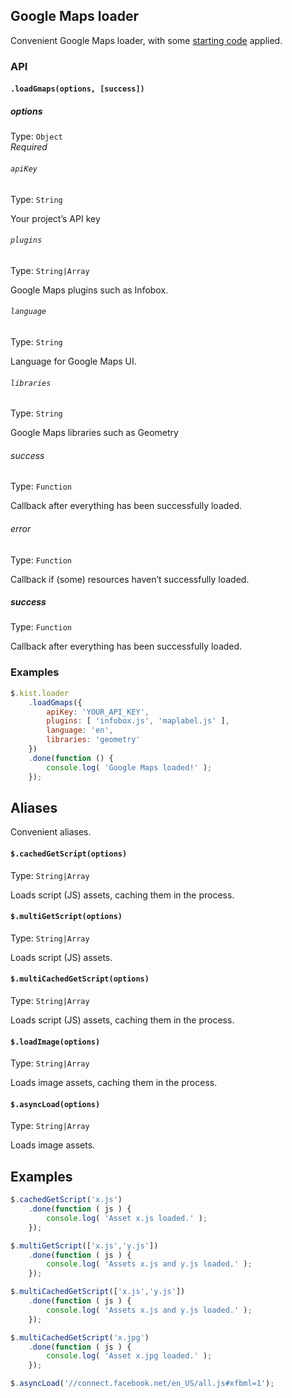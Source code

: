 ## Google Maps loader

Convenient Google Maps loader, with some [starting code](https://gist.github.com/GFoley83/5953448) applied.

### API

#### `.loadGmaps(options, [success])`

##### options

Type: `Object`  
*Required*

###### `apiKey`

Type: `String`

Your project’s API key

###### `plugins`

Type: `String|Array`

Google Maps plugins such as Infobox.

###### `language`

Type: `String`

Language for Google Maps UI.

###### `libraries`

Type: `String`

Google Maps libraries such as Geometry

###### success

Type: `Function`

Callback after everything has been successfully loaded.

###### error

Type: `Function`

Callback if (some) resources haven’t successfully loaded.

##### success

Type: `Function`

Callback after everything has been successfully loaded.

### Examples

```js
$.kist.loader
	.loadGmaps({
		apiKey: 'YOUR_API_KEY',
		plugins: [ 'infobox.js', 'maplabel.js' ],
		language: 'en',
		libraries: 'geometry'
	})
	.done(function () {
		console.log( 'Google Maps loaded!' );
	});
```

## Aliases

Convenient aliases.

#### `$.cachedGetScript(options)`

Type: `String|Array`

Loads script (JS) assets, caching them in the process.

#### `$.multiGetScript(options)`

Type: `String|Array`

Loads script (JS) assets.

#### `$.multiCachedGetScript(options)`

Type: `String|Array`

Loads script (JS) assets, caching them in the process.

#### `$.loadImage(options)`

Type: `String|Array`

Loads image assets, caching them in the process.

#### `$.asyncLoad(options)`

Type: `String|Array`

Loads image assets.

## Examples

```js
$.cachedGetScript('x.js')
	.done(function ( js ) {
		console.log( 'Asset x.js loaded.' );
	});

$.multiGetScript(['x.js','y.js'])
	.done(function ( js ) {
		console.log( 'Assets x.js and y.js loaded.' );
	});

$.multiCachedGetScript(['x.js','y.js'])
	.done(function ( js ) {
		console.log( 'Assets x.js and y.js loaded.' );
	});

$.multiCachedGetScript('x.jpg')
	.done(function ( js ) {
		console.log( 'Asset x.jpg loaded.' );
	});

$.asyncLoad('//connect.facebook.net/en_US/all.js#xfbml=1');
```
